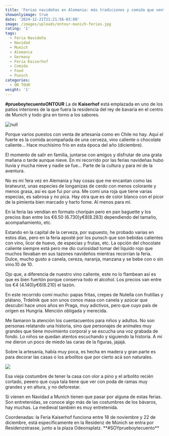 ```yaml
---
title: 'Ferias navideñas en Alemania: más tradiciones y comida que venta de regalos'
showonlyimage: true
date: '2024-12-21T21:21:56-03:00'
image: /images/uploads/ontour-munich-ferias.jpg
rating: '1'
tags:
  - Feria Navideña
  - Navidad
  - Munich
  - Alemania
  - Germany
  - Feria Kaiserhof
  - Comida
  - Food
  - Punsch
categories:
  - ON TOUR
weight: '1'
---
```

**\#prueboytecuentoONTOUR** La de **Kaiserhof** está emplazada en uno de los patios interiores de la que fuera la residencia del rey de bavaria en el centro de Munich y todo gira en torno a los sabores.

<!--more-->

![null](/images/uploads/ontour-munich-ferias.jpg)

Porque varios puestos con venta de artesanía como en Chile no hay. Aquí el fuerte es la comida acompañada de una cerveza, vino caliente o chocolate caliente… Hace muchísimo frío en esta época del año (diciembre). 

El momento de salir en familia, juntarse con amigos y disfrutar de una grata mañana o tarde aunque nieve. En mi recorrido por las ferias navideñas hubo lluvia y mucha nieve y nadie se fue… Parte de la cultura y para mí de la aventura. 

No es mi 1era vez en Alemania y hay cosas que me encantan como las bratwurst, unas especies de longanizas de cerdo con menos colorante y menos grasa, así es que fui por una. Me comí una roja que tiene varias especias, es sabrosa y no pica. Hay otra que es de color blanco con el picor de la pimienta bien marcado y harto fome. Al menos para mí. 

En la feria las vendían en formato choripán pero en pan baguette y los precios iban entre los €6.50 ($6.730) y €8 ($8.283) dependiendo del tamaño, acompañamiento, etc. 

Estando en la capital de la cerveza, por supuesto, he probado varias en estos días, pero en la feria aposté por los punsch que son bebidas calientes con vino, licor de huevo, de especias y frutas, etc. La opción del chocolate caliente siempre está pero me dio curiosidad tomar del líquido rojo que muchos llevaban en sus tazones navideños mientras recorrían la feria. Dulce, mucho gusto a canela, cereza, naranja, manzana y se bebe con o sin vino.10 de 10.

Ojo que, a diferencia de nuestro vino caliente, este no lo flambean así es que es bien fuertón porque conserva todo el alcohol. Los precios van entre los €4 ($4.140) y €6 ($6.210) el tazón. 

En este recorrido comí mucho: papas fritas, crepes de Nutella con frutillas y plátano, Trdelnik que son unos conos masa con canela y azúcar que descubrí hace unos años en Praga, muy adictivos, pero que cuyo país de origen es Hungría. Mención obligada y merecida.

Me llamaron la atención los cuentacuentos para niños y adultos. No son personas relatando una historia, sino que personajes de animales muy grandes que tiene movimiento corporal y se escucha una voz grabada de fondo. Lo niños se quedan atentos escuchando y siguiendo la historia. A mí me dieron un poco de miedo las caras de la figuras, jajajá. 

Sobre la artesanía, había muy poca, es hecha en madera y gran parte es para decorar las casas o los arbolitos que por cierto acá son naturales.

![](/images/uploads/ontour-munich-feria-regalos.jpg)

Esa vieja costumbre de tener la casa con olor a pino y el arbolito recién cortado, peeero que cuya tala tiene que ver con poda de ramas muy grandes y en altura, y no deforestar.  

Si vienen en Navidad a Munich tienen que pasar por alguna de estas ferias. Son entretenidas, se conoce algo más de las costumbres de los bávaros, hay muchas. La medieval también es muy entretenida.

Coordenadas: la Feria Kaiserhof funciona entre 18 de noviembre y 22 de diciembre, está específicamente en la Residenz de Múnich se entra por Residenzstrasse, junto a la plaza Odeonsplatz. \*\*#SOYprueboytecuento\*\*
